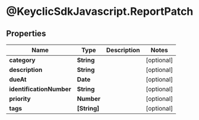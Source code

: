 # @KeyclicSdkJavascript.ReportPatch

## Properties
Name | Type | Description | Notes
------------ | ------------- | ------------- | -------------
**category** | **String** |  | [optional] 
**description** | **String** |  | [optional] 
**dueAt** | **Date** |  | [optional] 
**identificationNumber** | **String** |  | [optional] 
**priority** | **Number** |  | [optional] 
**tags** | **[String]** |  | [optional] 


